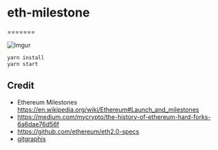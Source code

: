 # eth-milestone
=======

![Imgur](https://i.imgur.com/9rF9uB0m.png)

```sh
yarn install
yarn start
```

## Credit

- Ethereum Milestones https://en.wikipedia.org/wiki/Ethereum#Launch_and_milestones
- https://medium.com/mycrypto/the-history-of-ethereum-hard-forks-6a6dae76d56f
- https://github.com/ethereum/eth2.0-specs
- [gitgraphjs](https://gitgraphjs.com/stories/)
